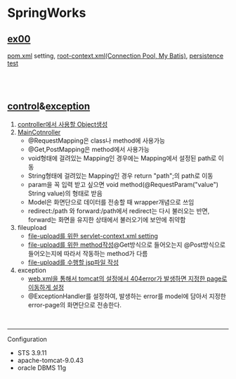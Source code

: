 # SpringWorks
<h2><a href="https://github.com/2everlove/SpringWork1/tree/main/ex00">ex00</a></h2>
<p><a href="https://github.com/2everlove/SpringWork1/blob/main/ex00/pom.xml" target="_blank">pom.xml</a> setting, <a href="https://github.com/2everlove/SpringWork1/blob/main/ex00/src/main/webapp/WEB-INF/spring/root-context.xml" target="_blank">root-context.xml(Connection Pool, My Batis)</a>, <a href="https://github.com/2everlove/SpringWork1/blob/main/ex00/src/test/java/org/zerock/persistence/DataSourceTests.java" target="_blank">persistence test</a></p>
<br>
<br>
<h2><a href="https://github.com/2everlove/SpringWork/tree/main/controller">control</a>&<a href="https://github.com/2everlove/SpringWork1/tree/main/Exception">exception</a></h2>
<p><ol><li><a href="https://github.com/2everlove/SpringWork/tree/main/controller/src/main/java/jmp/spring/VO">controller에서 사용할 Object생성</a></li>
 <li><a href="https://github.com/2everlove/SpringWork/blob/main/controller/src/main/java/jmp/spring/contol/MainController.java">MainCotnroller</a><ul><li>@RequestMapping은 class나 method에 사용가능</li><li>@Get,PostMapping은 method에서 사용가능</li><li>void형태에 걸려있는 Mapping인 경우에는 Mapping에서 설정된 path로 이동</li><li>String형태에 걸려있는 Mapping인 경우 return "path";의 path로 이동</li><li>param을 꼭 입력 받고 싶으면 void method(@RequestParam("value") String value)의 형태로 받음</li><li>Model은 화면단으로 데이터를 전송할 때 wrapper개념으로 쓰임</li><li>redirect:/path 와 forward:/path에서 redirect는 다시 불러오는 반면, forward는 화면을 유지한 상태에서 불러오기에 보안에 취약함</li></ul></li>
 <li>fileupload
  <ul><li><a href="https://github.com/2everlove/SpringWork/blob/main/controller/src/main/webapp/WEB-INF/spring/appServlet/servlet-context.xml">file-upload를 위한 servlet-context.xml setting</a></li><li><a href="https://github.com/2everlove/SpringWork/blob/main/controller/src/main/java/jmp/spring/contol/MainController.java">file-upload를 위한 method작성</a>@Get방식으로 들어오는지 @Post방식으로 들어오는지에 따라서 작동하는 method가 다름</li><li><a href="https://github.com/2everlove/SpringWork/blob/main/controller/src/main/webapp/WEB-INF/views/fileUpload.jsp">file-upload를 수행할 jsp파일 작성</a></li>
 </ul></li>
 <li>exception
    <ul><li><a href="https://github.com/2everlove/SpringWork1/blob/main/Exception/src/main/webapp/WEB-INF/web.xml">web.xml을 통해서 tomcat의 설정에서 404error가 발생하면 지정한 page로 이동하게 설정</a></li>
     <li>@ExceptionHandler를 설정하여, 발생하는 error를 model에 담아서 지정한 error-page의 화면단으로 전송한다.</li>
    </ul></li>
 </ol></p>
<br>
<hr>
<p>Configuration
 <ul>
  <li>STS 3.9.11</li>
  <li>apache-tomcat-9.0.43</li>
  <li>oracle DBMS 11g</li>
 </ul>
</p>
